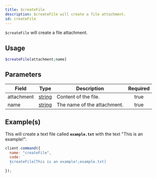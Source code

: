 ```yaml
---
title: $createFile
description: $createFile will create a file attachment.
id: createFile
---
```


`$createFile` will create a file attachment.

## Usage

```php
$createFile[attachment;name]
```

## Parameters

| Field      | Type                                                                                              | Description                 | Required |
| ---------- | ------------------------------------------------------------------------------------------------- | --------------------------- | :------: |
| attachment | [string](https://developer.mozilla.org/en-US/docs/Web/JavaScript/Reference/Global_Objects/String) | Content of the file.        |   true   |
| name       | [string](https://developer.mozilla.org/en-US/docs/Web/JavaScript/Reference/Global_Objects/String) | The name of the attachment. |   true   |

## Example(s)

This will create a text file called **`example.txt`** with the text "This is an example!":

```javascript
client.command({
  name: "createFile",
  code: `
  $createFile[This is an example!;example.txt]
  `
});
```

